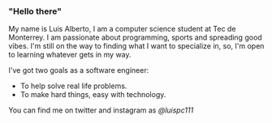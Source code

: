 ### "Hello there"

My name is Luis Alberto, I am a computer science student at Tec de Monterrey. I am passionate about programming, sports and spreading good vibes. I'm still on the way to finding what I want to specialize in, so, I'm open to learning whatever gets in my way.

I've got two goals as a software engineer:
- To help solve real life problems.
- To make hard things, easy with technology. 

You can find me on twitter and instagram as *@luispc111* 


<!--
**luispc111/luispc111** is a ✨ _special_ ✨ repository because its `README.md` (this file) appears on your GitHub profile.

Here are some ideas to get you started:

- 🔭 I’m currently working on ...
- 🌱 I’m currently learning ...
- 👯 I’m looking to collaborate on ...
- 🤔 I’m looking for help with ...
- 💬 Ask me about ...
- 📫 How to reach me: ...
- 😄 Pronouns: ...
- ⚡ Fun fact: ...
-->
